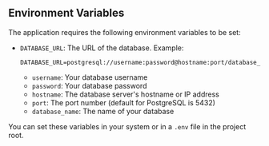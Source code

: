 ## Environment Variables

The application requires the following environment variables to be set:

- `DATABASE_URL`: The URL of the database. Example:
  ```
  DATABASE_URL=postgresql://username:password@hostname:port/database_name
  ```
  - `username`: Your database username
  - `password`: Your database password
  - `hostname`: The database server's hostname or IP address
  - `port`: The port number (default for PostgreSQL is 5432)
  - `database_name`: The name of your database

You can set these variables in your system or in a `.env` file in the project root.
